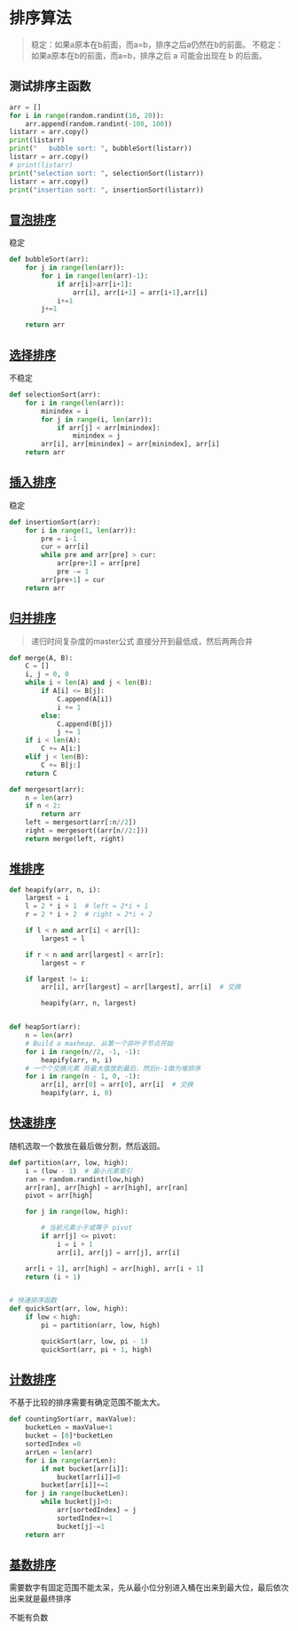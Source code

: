 # 排序算法

> 稳定：如果a原本在b前面，而a=b，排序之后a仍然在b的前面。
> 不稳定：如果a原本在b的前面，而a=b，排序之后 a 可能会出现在 b 的后面。

## 测试排序主函数
```python
arr = []
for i in range(random.randint(10, 20)):
    arr.append(random.randint(-100, 100))
listarr = arr.copy()
print(listarr)
print("   bubble sort: ", bubbleSort(listarr))
listarr = arr.copy()
# print(listarr)
print("selection sort: ", selectionSort(listarr))
listarr = arr.copy()
print("insertion sort: ", insertionSort(listarr))
```
## [冒泡排序]()
稳定
```python
def bubbleSort(arr):
    for j in range(len(arr)):
        for i in range(len(arr)-1):
            if arr[i]>arr[i+1]:
                arr[i], arr[i+1] = arr[i+1],arr[i]
            i+=1
        j+=1

    return arr
```

## [选择排序]()
不稳定
```python
def selectionSort(arr):
    for i in range(len(arr)):
        minindex = i
        for j in range(i, len(arr)):
            if arr[j] < arr[minindex]:
                minindex = j
        arr[i], arr[minindex] = arr[minindex], arr[i]
    return arr
```

## [插入排序]()
稳定
```python
def insertionSort(arr):
    for i in range(1, len(arr)):
        pre = i-1
        cur = arr[i]
        while pre and arr[pre] > cur:
            arr[pre+1] = arr[pre]
            pre -= 1
        arr[pre+1] = cur
    return arr
```

## [归并排序]()
> 递归时间复杂度的master公式
直接分开到最低成，然后两两合并
```python
def merge(A, B):
    C = []
    i, j = 0, 0
    while i < len(A) and j < len(B):
        if A[i] <= B[j]:
            C.append(A[i])
            i += 1
        else:
            C.append(B[j])
            j += 1
    if i < len(A):
        C += A[i:]
    elif j < len(B):
        C += B[j:]
    return C

def mergesort(arr):
    n = len(arr)
    if n < 2:
        return arr
    left = mergesort(arr[:n//2])
    right = mergesort((arr[n//2:]))
    return merge(left, right)
```

## [堆排序]()

```python
def heapify(arr, n, i):
    largest = i
    l = 2 * i + 1  # left = 2*i + 1
    r = 2 * i + 2  # right = 2*i + 2

    if l < n and arr[i] < arr[l]:
        largest = l

    if r < n and arr[largest] < arr[r]:
        largest = r

    if largest != i:
        arr[i], arr[largest] = arr[largest], arr[i]  # 交换

        heapify(arr, n, largest)


def heapSort(arr):
    n = len(arr)
    # Build a maxheap. 从第一个非叶子节点开始
    for i in range(n//2, -1, -1):
        heapify(arr, n, i)
    # 一个个交换元素 将最大值放到最后，然后n-1做为堆排序
    for i in range(n - 1, 0, -1):
        arr[i], arr[0] = arr[0], arr[i]  # 交换
        heapify(arr, i, 0)
```

## [快速排序]()
随机选取一个数放在最后做分割，然后返回。
```python
def partition(arr, low, high):
    i = (low - 1)  # 最小元素索引
    ran = random.randint(low,high)
    arr[ran], arr[high] = arr[high], arr[ran]
    pivot = arr[high]

    for j in range(low, high):

        # 当前元素小于或等于 pivot
        if arr[j] <= pivot:
            i = i + 1
            arr[i], arr[j] = arr[j], arr[i]

    arr[i + 1], arr[high] = arr[high], arr[i + 1]
    return (i + 1)


# 快速排序函数
def quickSort(arr, low, high):
    if low < high:
        pi = partition(arr, low, high)

        quickSort(arr, low, pi - 1)
        quickSort(arr, pi + 1, high)

```

## [计数排序]()

不基于比较的排序需要有确定范围不能太大。

```python
def countingSort(arr, maxValue):
    bucketLen = maxValue+1
    bucket = [0]*bucketLen
    sortedIndex =0
    arrLen = len(arr)
    for i in range(arrLen):
        if not bucket[arr[i]]:
            bucket[arr[i]]=0
        bucket[arr[i]]+=1
    for j in range(bucketLen):
        while bucket[j]>0:
            arr[sortedIndex] = j
            sortedIndex+=1
            bucket[j]-=1
    return arr
```

## [基数排序](https://www.runoob.com/w3cnote/radix-sort.html)
需要数字有固定范围不能太呆，先从最小位分别进入桶在出来到最大位，最后依次出来就是最终排序

不能有负数
```python

```

## []()

```python

```

## []()

```python

```

## []()

```python

```

## []()

```python

```
